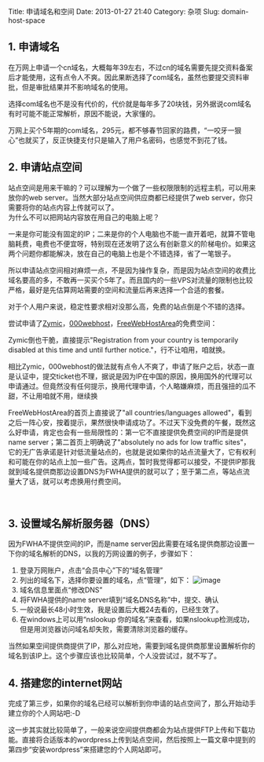 Title: 申请域名和空间
Date: 2013-01-27 21:40
Category: 杂项
Slug: domain-host-space

## 1. 申请域名

在万网上申请一个cn域名，大概每年39左右，不过cn的域名需要先提交资料备案后才能使用，这有点令人不爽。因此果断选择了com域名，虽然也要提交资料审批，但是审批结果并不影响域名的使用。

选择com域名也不是没有代价的，代价就是每年多了20块钱，另外据说com域名有时可能不能正常解析，原因不能说，大家懂的。

万网上买个5年期的com域名，295元，都不够春节回家的路费，“一咬牙一狠心”也就买了，反正快捷支付只是输入了用户名密码，也感觉不到花了钱。

## 2. 申请站点空间

站点空间是用来干嘛的？可以理解为一个做了一些权限限制的远程主机，可以用来放你的web server。当然大部分站点空间供应商都已经提供了web server，你只需要将你的站点内容上传就可以了。  
为什么不可以把网站内容放在用自己的电脑上呢？

一来是你可能没有固定的IP；二来是你的个人电脑也不能一直开着吧，就算不管电脑耗费，电费也不便宜呀，特别现在还发明了这么有创新意义的阶梯电价。如果这两个问题你都能解决，放在自己的电脑上也是个不错选择，省了一笔银子。

所以申请站点空间相对麻烦一点，不是因为操作复杂，而是因为站点空间的收费比域名要高的多，不敢再一买买个5年了。而且国内的一些VPS对流量的限制也比较严格，最好是先估算网站需要的空间和流量后再来选择一个合适的套餐。

对于个人用户来说，稳定性要求相对没那么高，免费的站点倒是个不错的选择。

尝试申请了[Zymic](http://www.zymic.com/)，[000webhost](http://www.000webhost.com/662564.html)，[FreeWebHostArea](http://www.freewebhostingarea.com/)的免费空间：

Zymic倒也干脆，直接提示"Registration from your country is temporarily
disabled at this time and until further notice."，行不让咱用，咱就换。

相比Zymic，000webhost的做法就有点令人不爽了，申请了账户之后，状态一直是认证中，提交ticket也不理，据说是因为IP在中国的原因，换用国外的代理可以申请通过。但竟然没有任何提示，换用代理申请，个人略嫌麻烦，而且强扭的瓜不甜，不让用咱就不用，继续换

FreeWebHostArea的首页上直接说了"all countries/languages
allowed"，看到之后一阵心安，按着提示，果然很快申请成功了。不过天下没免费的午餐，既然这么好申请，肯定也会有一些局限性的：第一它不直接提供免费空间的IP而是提供name
server；第二首页上明确说了"absolutely no ads for low traffic
sites"，它的无广告承诺是针对低流量站点的，也就是说如果你的站点流量大了，它有权利和可能在你的站点上加一些广告。这两点，暂时我觉得都可以接受，不提供IP那我就到域名提供商那边设置DNS为FWHA提供的就可以了；至于第二点，等站点流量大了话，就可以考虑换用付费空间。

 

## 3. 设置域名解析服务器（DNS）

因为FWHA不提供空间的IP，而是name
server因此需要在域名提供商那边设置一下你的域名解析的DNS，以我的万网设置的例子，步骤如下：

1. 登录万网账户，点击“会员中心”下的“域名管理”
2. 列出的域名下，选择你要设置的域名，点“管理”，如下：
![image](http://7xo7ae.com1.z0.glb.clouddn.com/apply_host.png)
3. 域名信息里面点“修改DNS”
4. 将FWHA提供的name server填到“域名DNS名称”中，提交、确认
5. 一般说最长48小时生效，我是设置后大概24去看的，已经生效了。
6. 在windows上可以用“nslookup 你的域名”来查看，如果nslookup检测成功，但是用浏览器访问域名却失败，需要清除浏览器的缓存。

当然如果空间提供商提供了IP，那么对应地，需要到域名提供商那里设置解析你的域名到该IP上。这个步骤应该也比较简单，个人没尝试过，就不写了。

## 4. 搭建您的internet网站

完成了第三步，如果你的域名已经可以解析到你申请的站点空间了，那么开始动手建立你的个人网站吧:-D

这一步其实就比较简单了，一般来说空间提供商都会为站点提供FTP上传和下载功能。直接将合适版本的wordpress上传到站点空间，然后按照上一篇文章中提到的第四步“安装wordpress”来搭建您的个人网站即可。

